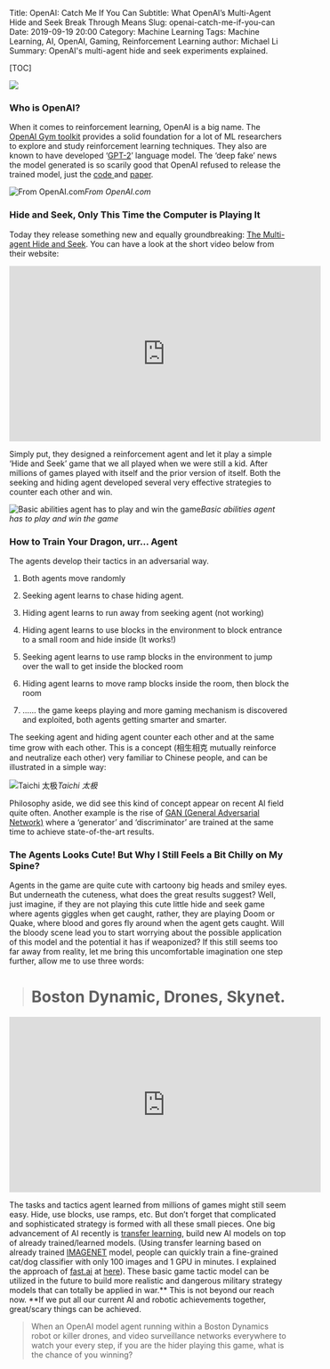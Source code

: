 Title: OpenAI: Catch Me If You Can
Subtitle: What OpenAI’s Multi-Agent Hide and Seek Break Through Means
Slug: openai-catch-me-if-you-can
Date: 2019-09-19 20:00
Category: Machine Learning
Tags: Machine Learning, AI, OpenAI, Gaming, Reinforcement Learning
author: Michael Li
Summary: OpenAI's multi-agent hide and seek experiments explained.

[TOC]


![](https://cdn-images-1.medium.com/max/5074/1*zx1DVdwYOVJWdHURXr5qjw.png)

### Who is OpenAI?

When it comes to reinforcement learning, OpenAI is a big name. The [OpenAI Gym toolkit](https://gym.openai.com/) provides a solid foundation for a lot of ML researchers to explore and study reinforcement learning techniques. They also are known to have developed ‘[GPT-2](https://openai.com/blog/better-language-models/)’ language model. The ‘deep fake’ news the model generated is so scarily good that OpenAI refused to release the trained model, just the [code ](https://github.com/openai/gpt-2)and [paper](https://d4mucfpksywv.cloudfront.net/better-language-models/language_models_are_unsupervised_multitask_learners.pdf).

![From OpenAI.com](https://cdn-images-1.medium.com/max/2406/1*p3ZS8EKITYRCTu1_JqtwiA.png)*From OpenAI.com*

### Hide and Seek, Only This Time the Computer is Playing It

Today they release something new and equally groundbreaking: [The Multi-agent Hide and Seek](https://openai.com/blog/emergent-tool-use/). You can have a look at the short video below from their website:

<center><iframe width="560" height="315" src="https://www.youtube.com/embed/kopoLzvh5jY" frameborder="0" allowfullscreen></iframe></center>

Simply put, they designed a reinforcement agent and let it play a simple ‘Hide and Seek’ game that we all played when we were still a kid. After millions of games played with itself and the prior version of itself. Both the seeking and hiding agent developed several very effective strategies to counter each other and win.

![Basic abilities agent has to play and win the game](https://cdn-images-1.medium.com/max/2000/1*ldh0SVwH9-Z8iZWY_MGhTw.gif)*Basic abilities agent has to play and win the game*

### How to Train Your Dragon, urr… Agent

The agents develop their tactics in an adversarial way.

1. Both agents move randomly

1. Seeking agent learns to chase hiding agent.

1. Hiding agent learns to run away from seeking agent (not working)

1. Hiding agent learns to use blocks in the environment to block entrance to a small room and hide inside (It works!)

1. Seeking agent learns to use ramp blocks in the environment to jump over the wall to get inside the blocked room

1. Hiding agent learns to move ramp blocks inside the room, then block the room

1. …… the game keeps playing and more gaming mechanism is discovered and exploited, both agents getting smarter and smarter.

The seeking agent and hiding agent counter each other and at the same time grow with each other. This is a concept (相生相克 mutually reinforce and neutralize each other) very familiar to Chinese people, and can be illustrated in a simple way:

![Taichi 太极](https://cdn-images-1.medium.com/max/2000/1*w3rxOO7r5d96JdDDAYskpQ.gif)*Taichi 太极*

Philosophy aside, we did see this kind of concept appear on recent AI field quite often. Another example is the rise of [GAN (General Adversarial Network)](https://towardsdatascience.com/must-read-papers-on-gans-b665bbae3317) where a ‘generator’ and ‘discriminator’ are trained at the same time to achieve state-of-the-art results.

### The Agents Looks Cute! But Why I Still Feels a Bit Chilly on My Spine?

Agents in the game are quite cute with cartoony big heads and smiley eyes. But underneath the cuteness, what does the great results suggest? Well, just imagine, if they are not playing this cute little hide and seek game where agents giggles when get caught, rather, they are playing Doom or Quake, where blood and gores fly around when the agent gets caught. Will the bloody scene lead you to start worrying about the possible application of this model and the potential it has if weaponized? If this still seems too far away from reality, let me bring this uncomfortable imagination one step further, allow me to use three words:
> # Boston Dynamic, Drones, Skynet.

<center><iframe width="560" height="315" src="https://www.youtube.com/embed/dKjCWfuvYxQ" frameborder="0" allowfullscreen></iframe></center>

The tasks and tactics agent learned from millions of games might still seem easy. Hide, use blocks, use ramps, etc. But don’t forget that complicated and sophisticated strategy is formed with all these small pieces. One big advancement of AI recently is [transfer learning](https://en.wikipedia.org/wiki/Transfer_learning), build new AI models on top of already trained/learned models. (Using transfer learning based on already trained [IMAGENET](http://www.image-net.org/) model, people can quickly train a fine-grained cat/dog classifier with only 100 images and 1 GPU in minutes. I explained the approach of [fast.ai](https://course.fast.ai/videos/?lesson=1) at [here](https://medium.com/datadriveninvestor/deep-learning-models-by-fast-ai-library-c1cccc13e2b3)). These basic game tactic model can be utilized in the future to build more realistic and dangerous military strategy models that can totally be applied in war.** This is not beyond our reach now. **If we put all our current AI and robotic achievements together, great/scary things can be achieved.
> When an OpenAI model agent running within a Boston Dynamics robot or killer drones, and video surveillance networks everywhere to watch your every step, if you are the hider playing this game, what is the chance of you winning?
